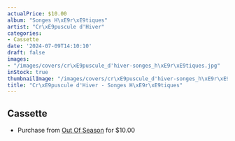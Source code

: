```yaml
---
actualPrice: $10.00
album: "Songes H\xE9r\xE9tiques"
artist: "Cr\xE9puscule d'Hiver"
categories:
- Cassette
date: '2024-07-09T14:10:10'
draft: false
images:
- "/images/covers/cr\xE9puscule_d'hiver-songes_h\xE9r\xE9tiques.jpg"
inStock: true
thumbnailImage: "/images/covers/cr\xE9puscule_d'hiver-songes_h\xE9r\xE9tiques-thumb.jpg"
title: "Cr\xE9puscule d'Hiver - Songes H\xE9r\xE9tiques"
---
```


## Cassette
* Purchase from [Out Of Season](https://www.outofseasonlabel.com/products/crepuscule-dhiver-songes-heretiques-pro-tape) for $10.00
